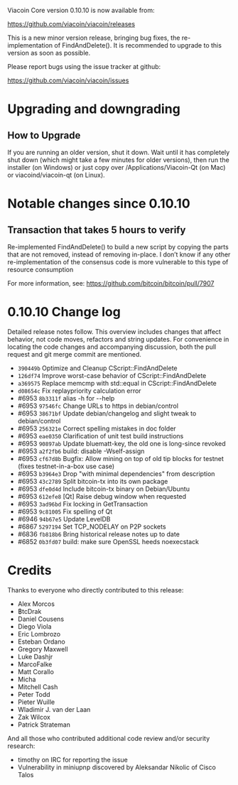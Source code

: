 Viacoin Core version 0.10.10 is now available from:

  https://github.com/viacoin/viacoin/releases

This is a new minor version release, bringing bug fixes, the re-implementation
of FindAndDelete(). It is recommended to upgrade to this version as soon as possible.

Please report bugs using the issue tracker at github:

  https://github.com/viacoin/viacoin/issues

Upgrading and downgrading
=========================

How to Upgrade
--------------

If you are running an older version, shut it down. Wait until it has completely
shut down (which might take a few minutes for older versions), then run the
installer (on Windows) or just copy over /Applications/Viacoin-Qt (on Mac) or
viacoind/viacoin-qt (on Linux).

Notable changes since 0.10.10
============================


Transaction that takes 5 hours to verify
----------------------------------------------------------------

Re-implemented FindAndDelete() to build a new script by copying the parts 
that are not removed, instead of removing in-place. I don’t know if any 
other re-implementation of the consensus code is more vulnerable to this 
type of resource consumption

For more information, see: <https://github.com/bitcoin/bitcoin/pull/7907>

0.10.10 Change log
=================

Detailed release notes follow. This overview includes changes that affect
behavior, not code moves, refactors and string updates. For convenience in locating
the code changes and accompanying discussion, both the pull request and
git merge commit are mentioned.

- `390449b` Optimize and Cleanup CScript::FindAndDelete
- `126df74` Improve worst-case behavior of CScript::FindAndDelete
- `a369575` Replace memcmp with std::equal in CScript::FindAndDelete
- `d08654c` Fix replaypriority calculation error
- #6953 `8b3311f` alias -h for --help
- #6953 `97546fc` Change URLs to https in debian/control
- #6953 `38671bf` Update debian/changelog and slight tweak to debian/control
- #6953 `256321e` Correct spelling mistakes in doc folder
- #6953 `eae0350` Clarification of unit test build instructions
- #6953 `90897ab` Update bluematt-key, the old one is long-since revoked
- #6953 `a2f2fb6` build: disable -Wself-assign
- #6953 `cf67d8b` Bugfix: Allow mining on top of old tip blocks for testnet (fixes testnet-in-a-box use case)
- #6953 `b3964e3` Drop "with minimal dependencies" from description
- #6953 `43c2789` Split bitcoin-tx into its own package
- #6953 `dfe0d4d` Include bitcoin-tx binary on Debian/Ubuntu
- #6953 `612efe8` [Qt] Raise debug window when requested
- #6953 `3ad96bd` Fix locking in GetTransaction
- #6953 `9c81005` Fix spelling of Qt
- #6946 `94b67e5` Update LevelDB
- #6867 `5297194` Set TCP_NODELAY on P2P sockets
- #6836 `fb818b6` Bring historical release notes up to date
- #6852 `0b3fd07` build: make sure OpenSSL heeds noexecstack

Credits
=======

Thanks to everyone who directly contributed to this release:

- Alex Morcos
- ฿tcDrak
- Daniel Cousens
- Diego Viola
- Eric Lombrozo
- Esteban Ordano
- Gregory Maxwell
- Luke Dashjr
- MarcoFalke
- Matt Corallo
- Micha
- Mitchell Cash
- Peter Todd
- Pieter Wuille
- Wladimir J. van der Laan
- Zak Wilcox
- Patrick Strateman

And all those who contributed additional code review and/or security research:

- timothy on IRC for reporting the issue
- Vulnerability in miniupnp discovered by Aleksandar Nikolic of Cisco Talos
